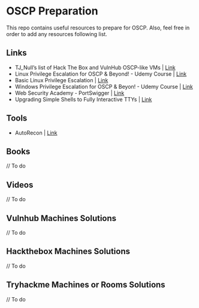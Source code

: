 # OSCP Preparation
This repo contains useful resources to prepare for OSCP. Also, feel free in order to add any resources following list.

## Links

* TJ_Null’s list of Hack The Box and VulnHub OSCP-like VMs | [Link](https://docs.google.com/spreadsheets/u/1/d/1dwSMIAPIam0PuRBkCiDI88pU3yzrqqHkDtBngUHNCw8/htmlview#)
* Linux Privilege Escalation for OSCP & Beyond! - Udemy Course | [Link](https://www.udemy.com/course/linux-privilege-escalation/)
* Basic Linux Privilege Escalation | [Link](https://blog.g0tmi1k.com/2011/08/basic-linux-privilege-escalation/)
* Windows Privilege Escalation for OSCP & Beyon! - Udemy Course | [Link](https://www.udemy.com/course/windows-privilege-escalation/)
* Web Security Academy - PortSwigger | [Link](https://portswigger.net/web-security)
* Upgrading Simple Shells to Fully Interactive TTYs | [Link](https://blog.ropnop.com/upgrading-simple-shells-to-fully-interactive-ttys/)

## Tools
* AutoRecon | [Link](https://github.com/Tib3rius/AutoRecon)

## Books
// To do

## Videos
// To do

## Vulnhub Machines Solutions
// To do

## Hackthebox Machines Solutions
// To do

## Tryhackme Machines or Rooms Solutions
// To do
